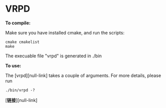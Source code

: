 # VRPD

**To compile:**

Make sure you have installed cmake, and run the scripts:
~~~
cmake cmakelist
make
~~~
The execuable file "vrpd" is generated in ./bin

**To use:**

The [vrpd][null-link] takes a couple of arguments. For more details, please run
~~~
./bin/vrpd -?
~~~

 [**链接**][null-link]
